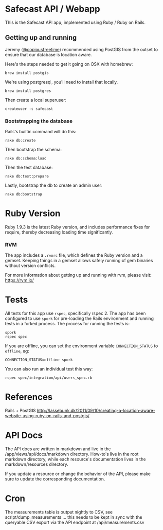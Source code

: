 # Safecast API / Webapp #

This is the Safecast API app, implemented using Ruby / Ruby on Rails.

## Getting up and running ##

Jeremy ([@copiousfreetime](https://twitter.com/copiousfreetime)) recommended using PostGIS from the outset to ensure
that our database is location aware.

Here's the steps needed to get it going on OSX with homebrew:

    brew install postgis

We're using postgresql, you'll need to install that locally.

    brew install postgres

Then create a local superuser:

    createuser -s safecast

### Bootstrapping the database ###

Rails's builtin command will do this:

    rake db:create

Then bootstrap the schema:

    rake db:schema:load

Then the test database:

    rake db:test:prepare

Lastly, bootstrap the db to create an admin user:

    rake db:bootstrap

# Ruby Version #

Ruby 1.9.3 is the latest Ruby version, and includes performance fixes
for require, thereby decreasing loading time significantly.

### RVM ###

The app includes a `.rvmrc` file, which defines the Ruby version and
a gemset. Keeping things in a gemset allows safely running of gem
binaries without version conflicts.

For more information about getting up and running with rvm, please
visit: <https://rvm.io/>

# Tests #

All tests for this app use `rspec`, specifically rspec 2. The app
has been configured to use `spork` for pre-loading the Rails environment
and running tests in a forked process. The process for running the tests is:

    spork
    rspec spec

If you are offline, you can set the environment variable `CONNECTION_STATUS`
to `offline`, eg:

    CONNECTION_STATUS=offline spork

You can also run an individual test this way:

    rspec spec/integration/api/users_spec.rb

# References #

Rails + PostGIS
 http://lassebunk.dk/2011/09/10/creating-a-location-aware-website-using-ruby-on-rails-and-postgis/

# API Docs #

The API docs are written in markdown and live in the
/app/views/api/docs/markdown directory.  How-to's live in the root
markdown directory, while each resource's documentation lives in the
markdown/resources directory.

If you update a resource or change the behavior of the API, please make
sure to update the corresponding documentation.

# Cron #

The measurements table is output nightly to CSV, see script/dump_measurements ... this needs to be kept in sync with the queryable CSV export via the API endpoint at /api/measurements.csv